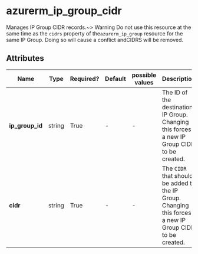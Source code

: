 # azurerm_ip_group_cidr

Manages IP Group CIDR records.~> Warning Do not use this resource at the same time as the `cidrs` property of the`azurerm_ip_group` resource for the same IP Group. Doing so will cause a conflict andCIDRS will be removed.

## Attributes

| Name | Type | Required? | Default  | possible values | Description |
| ---- | ---- | --------- | -------- | ----------- | ----------- |
| **ip_group_id** | string | True | -  |  -  | The ID of the destination IP Group. Changing this forces a new IP Group CIDR to be created. | 
| **cidr** | string | True | -  |  -  | The `CIDR` that should be added to the IP Group. Changing this forces a new IP Group CIDR to be created. | 

